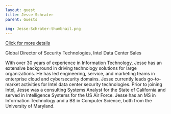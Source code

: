 ```yaml
---
layout: guest
title: Jesse Schrater
parent: Guests

img: Jesse-Schrater-thumbnail.png
---
```




<div class="badge-base LI-profile-badge" data-locale="en_US" data-size="medium" data-theme="light" data-type="VERTICAL" data-vanity="jesse-schrater-1129bb5" data-version="v1"><a class="badge-base__link LI-simple-link" href="https://www.linkedin.com/in/jesse-schrater-1129bb5?trk=profile-badge">Click for more details</a></div>


Global Director of Security Technologies, Intel Data Center Sales

With over 30 years of experience in Information Technology, Jesse has an extensive background in driving technology solutions for large organizations.  He has led engineering, service, and marketing teams in enterprise cloud and cybersecurity domains.  Jesse currently leads go-to-market activities for Intel data center security technologies.  Prior to joining Intel, Jesse was a consulting Systems Analyst for the State of California and served in Intelligence Systems for the US Air Force.  Jesse has an MS in Information Technology and a BS in Computer Science, both from the University of Maryland.

